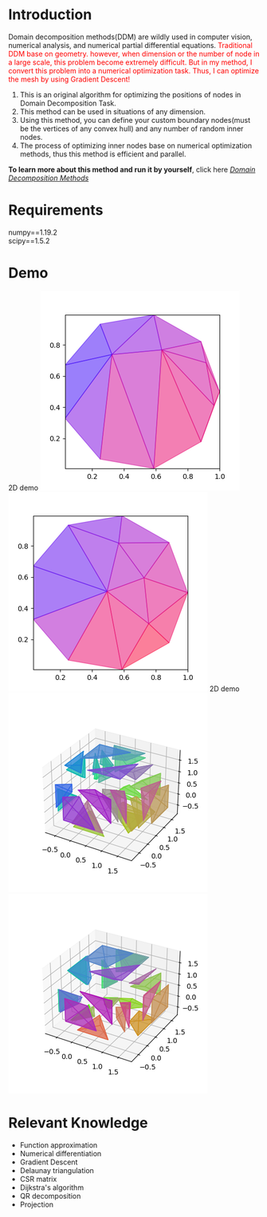 <h1><b>Introduction</b></h1>
Domain decomposition methods(DDM) are wildly used in computer vision, numerical analysis, and numerical partial differential equations.
<font color="red">
    Traditional DDM base on geometry. however, when dimension or the number of node in a large scale, this problem become extremely difficult. But in my method, I convert this problem into a numerical optimization task. Thus, I can optimize the mesh by using Gradient Descent!
</font><br>
<ol>
    <li>This is an original algorithm for optimizing the positions of nodes in Domain Decomposition Task.
    <li>This method can be used in situations of any dimension.
    <li>Using this method, you can define your custom boundary nodes(must be the vertices of any convex hull) and any number of random inner nodes.
     <li>The process of optimizing inner nodes base on numerical optimization methods, thus this method is efficient and parallel.
</ol>
<b>To learn more about this method and run it by yourself</b>, click here <i><a href="http://www.li-zheng.net:8000/algorithms/domain_decomposition_methods.html">Domain Decomposition Methods</a></i>

<h1><b>Requirements</b></h1>
numpy==1.19.2<br>
scipy==1.5.2

<h1><b>Demo</b></h1>
2D demo 
<img src="https://github.com/LizhengMathAi/Parallel_DDM/blob/main/src/origin2d.png" />
<img src="https://github.com/LizhengMathAi/Parallel_DDM/blob/main/src/target2d.png" />
2D demo 
<img src="https://github.com/LizhengMathAi/Parallel_DDM/blob/main/src/origin3d.png" />
<img src="https://github.com/LizhengMathAi/Parallel_DDM/blob/main/src/target3d.png" />

<h1><b>Relevant Knowledge</b></h1>
<ul>
    <li>Function approximation
    <li>Numerical differentiation
    <li>Gradient Descent
    <li>Delaunay triangulation
    <li>CSR matrix
    <li>Dijkstra's algorithm
    <li>QR decomposition
    <li>Projection
</ul>
